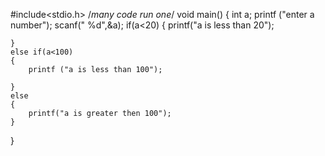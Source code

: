 #include<stdio.h> /*many code run one*/
void main()
{
    int a;
    printf ("enter a number");
    scanf(" %d",&a);
    if(a<20)
    {
        printf("a is less than 20");
        
    }
    else if(a<100)
    {
        printf ("a is less than 100");
        
    }
    else
    {
        printf("a is greater then 100");
    }
}
